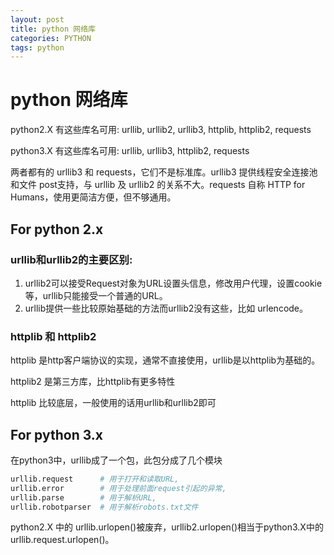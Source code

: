 ```yaml
---
layout: post
title: python 网络库
categories: PYTHON
tags: python
---
```


# python 网络库

python2.X 有这些库名可用: urllib, urllib2, urllib3, httplib, httplib2, requests

python3.X 有这些库名可用: urllib, urllib3, httplib2, requests

两者都有的 urllib3 和 requests，它们不是标准库。urllib3 提供线程安全连接池和文件 post支持，与 urllib 及 urllib2 的关系不大。requests 自称 HTTP for Humans，使用更简洁方便，但不够通用。

## For python 2.x

### urllib和urllib2的主要区别:

1. urllib2可以接受Request对象为URL设置头信息，修改用户代理，设置cookie等，urllib只能接受一个普通的URL。
2. urllib提供一些比较原始基础的方法而urllib2没有这些，比如 urlencode。

### httplib 和 httplib2

httplib 是http客户端协议的实现，通常不直接使用，urllib是以httplib为基础的。

httplib2 是第三方库，比httplib有更多特性

httplib 比较底层，一般使用的话用urllib和urllib2即可

## For python 3.x

在python3中，urllib成了一个包，此包分成了几个模块

```python
urllib.request		# 用于打开和读取URL, 
urllib.error		# 用于处理前面request引起的异常, 
urllib.parse		# 用于解析URL, 
urllib.robotparser	# 用于解析robots.txt文件
```

python2.X 中的 urllib.urlopen()被废弃，urllib2.urlopen()相当于python3.X中的urllib.request.urlopen()。